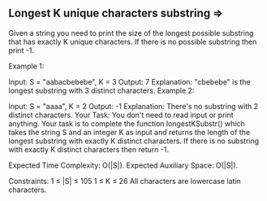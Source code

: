Longest K unique characters substring  =>
-------------------------------------



Given a string you need to print the size of the longest possible substring that has exactly K unique characters. If there is no possible substring then print -1.

Example 1:

Input:
S = "aabacbebebe", K = 3
Output: 
7
Explanation: 
"cbebebe" is the longest substring with 3 distinct characters.
Example 2:

Input: 
S = "aaaa", K = 2
Output: -1
Explanation: 
There's no substring with 2 distinct characters.
Your Task:
You don't need to read input or print anything. Your task is to complete the function longestKSubstr() which takes the string S and an integer K as input and returns the length of the longest substring with exactly K distinct characters. If there is no substring with exactly K distinct characters then return -1.

Expected Time Complexity: O(|S|).
Expected Auxiliary Space: O(|S|).

Constraints:
1 ≤ |S| ≤ 105
1 ≤ K ≤ 26
All characters are lowercase latin characters.

